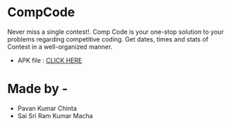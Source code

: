 # CompCode
 Never miss a single contest!. Comp Code is your one-stop solution to your problems regarding competitive coding. Get dates, times and stats of Contest in a well-organized manner.
 
  - APK file : <a href="https://github.com/mr-white-hat/CompCode/blob/master/app/release/app-release.apk">CLICK HERE</a>

# Made by - 
 - Pavan Kumar Chinta
 - Sai Sri Ram Kumar Macha
